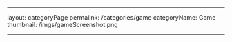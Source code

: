 ---

layout: categoryPage
permalink: /categories/game
categoryName: Game
thumbnail: /imgs/gameScreenshot.png

---
